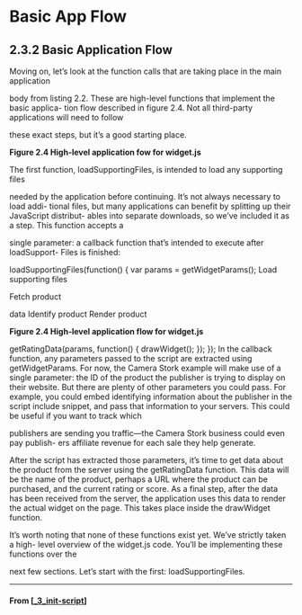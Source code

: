 # Basic App Flow

## 2.3.2 Basic Application Flow

Moving on, let’s look at the function calls that are taking place in the main application

body from listing 2.2. These are high-level functions that implement the basic applica-
tion flow described in figure 2.4. Not all third-party applications will need to follow

these exact steps, but it’s a good starting place.

**Figure 2.4 High-level application fow for widget.js**

The first function, loadSupportingFiles, is intended to load any supporting files

needed by the application before continuing. It’s not always necessary to load addi-
tional files, but many applications can benefit by splitting up their JavaScript distribut-
ables into separate downloads, so we’ve included it as a step. This function accepts a

single parameter: a callback function that’s intended to execute after loadSupport-
Files is finished:

loadSupportingFiles(function() {
var params = getWidgetParams();
Load supporting
files

Fetch product

data Identify product Render product

**Figure 2.4 High-level application flow for widget.js**

getRatingData(params, function() {
drawWidget();
});
});
In the callback function, any parameters passed to the script are extracted using
getWidgetParams. For now, the Camera Stork example will make use of a single
parameter: the ID of the product the publisher is trying to display on their website.
But there are plenty of other parameters you could pass. For example, you could
embed identifying information about the publisher in the script include snippet, and
pass that information to your servers. This could be useful if you want to track which

publishers are sending you traffic—the Camera Stork business could even pay publish-
ers affiliate revenue for each sale they help generate.

After the script has extracted those parameters, it’s time to get data about the
product from the server using the getRatingData function. This data will be the
name of the product, perhaps a URL where the product can be purchased, and the
current rating or score. As a final step, after the data has been received from the
server, the application uses this data to render the actual widget on the page. This
takes place inside the drawWidget function.

It’s worth noting that none of these functions exist yet. We’ve strictly taken a high-
level overview of the widget.js code. You’ll be implementing these functions over the

next few sections. Let’s start with the first: loadSupportingFiles.

---

#### From [[_3_init-script]]

[//begin]: # "Autogenerated link references for markdown compatibility"
[_3_init-script]: _3_init-script "Init Script"
[//end]: # "Autogenerated link references"
